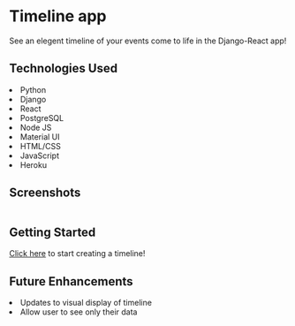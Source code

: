 # Timeline app

See an elegent timeline of your events come to life in the Django-React app!

## Technologies Used
<li>Python</li>
<li>Django</li>
<li>React</li>
<li>PostgreSQL</li>
<li>Node JS</li>
<li>Material UI</li>
<li>HTML/CSS</li>
<li>JavaScript</li>
<li>Heroku</li>

## Screenshots
<p align="center">
<img src=""/>
</p>

## Getting Started
<a href="https://virtual-timeline.herokuapp.com/" target="_blank">Click here</a> to start creating a timeline!

## Future Enhancements
<li>Updates to visual display of timeline </li>
<li>Allow user to see only their data </li>
</ul>